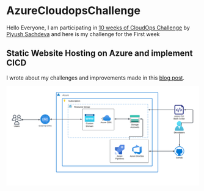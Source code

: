 # AzureCloudopsChallenge

Hello Everyone, I am participating in [10 weeks of CloudOps Challenge](https://github.com/piyushsachdeva/10weeksofcloudops/blob/main/README.md) by [Piyush Sachdeva](https://www.linkedin.com/in/piyush-sachdeva/) and here is my challenge for the First week

## Static Website Hosting on Azure and implement CICD

I wrote about my challenges and improvements made in this [blog post](blog.mmuyideen.xyz).

<img src="../Architecturediagram.png" alt="Archtecture diagram">



